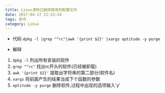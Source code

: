 ```yaml
---
title: Linux清除已删除程序的配置文件
date: 2017-04-17 21:33:14
tags: 命令
category: Linux
---
```

* 代码
`dpkg -l |grep "^rc"|awk '{print $2}' |xargs aptitude -y purge`


* 解释
1. `dpkg -l` 列出所有安装的软件
2. `grep "^rc"` 找出rc开头的软件(已经被卸载)
3. `awk '{print $2}'` 提取出字符串的第二部分(软件名)
4. `xargs` 将前面产生的结果当成下个函数的参数
5. `aptitude -y purge` 删除软件,过程中出现的选项输入'y'
